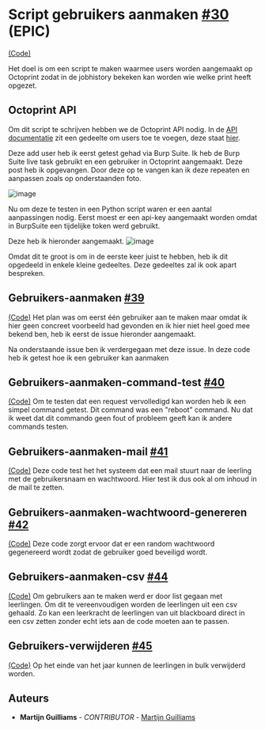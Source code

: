 # Script gebruikers aanmaken [#30](https://github.com/12003586/PEM-3D-printer/issues/30) (EPIC) 
[(Code)](https://github.com/12003586/PEM-3D-printer/blob/main/Code/Script-gebruikers/Script-gebruikers.py)

Het doel is om een script te maken waarmee users worden aangemaakt op Octoprint zodat in de jobhistory bekeken kan worden wie welke print heeft opgezet.

## Octoprint API

Om dit script te schrijven hebben we de Octoprint API nodig. In de [API documentatie](https://docs.octoprint.org/en/master/api/index.html) zit een gedeelte om users toe te voegen, deze staat [hier](https://docs.octoprint.org/en/master/api/access.html#add-a-new-user).

Deze add user heb ik eerst getest gehad via Burp Suite. Ik heb de Burp Suite live task gebruikt en een gebruiker in Octoprint aangemaakt. Deze post heb ik opgevangen. Door deze op te vangen kan ik deze repeaten en aanpassen zoals op onderstaanden foto. 

![image](https://user-images.githubusercontent.com/56915229/197717837-eae960e3-e08e-46df-a6cd-3b641e2c6455.png)

Nu om deze te testen in een Python script waren er een aantal aanpassingen nodig. Eerst moest er een api-key aangemaakt worden omdat in BurpSuite een tijdelijke token werd gebruikt.

Deze heb ik hieronder aangemaakt.
![image](https://user-images.githubusercontent.com/56915229/205618198-82cc0535-2f79-4d14-b241-895749606ce8.png)

Omdat dit te groot is om in de eerste keer juist te hebben, heb ik dit opgedeeld in enkele kleine gedeeltes. Deze gedeeltes zal ik ook apart bespreken.

## Gebruikers-aanmaken [#39](https://github.com/12003586/PEM-3D-printer/issues/39)
[(Code)](https://github.com/12003586/PEM-3D-printer/blob/main/Code/Script-gebruikers/gebruikers-aanmaken.py)
Het plan was om eerst één gebruiker aan te maken maar omdat ik hier geen concreet voorbeeld had gevonden en ik hier niet heel goed mee bekend ben, heb ik eerst de issue hieronder aangemaakt.

Na onderstaande issue ben ik verdergegaan met deze issue. In deze code heb ik getest hoe ik een gebruiker kan aanmaken

## Gebruikers-aanmaken-command-test [#40](https://github.com/12003586/PEM-3D-printer/issues/40)
[(Code)](https://github.com/12003586/PEM-3D-printer/blob/main/Code/Script-gebruikers/gebruikers-aanmaken-command-test.py)
Om te testen dat een request vervolledigd kan worden heb ik een simpel command getest. Dit command was een "reboot" command. Nu dat ik weet dat dit commando geen fout of probleem geeft kan ik andere commands testen.

## Gebruikers-aanmaken-mail [#41](https://github.com/12003586/PEM-3D-printer/issues/41)
[(Code)](https://github.com/12003586/PEM-3D-printer/blob/main/Code/Script-gebruikers/gebruikers-aanmaken-mail.py)
Deze code test het het systeem dat een mail stuurt naar de leerling met de gebruikersnaam en wachtwoord. Hier test ik dus ook al om inhoud in de mail te zetten.

## Gebruikers-aanmaken-wachtwoord-genereren [#42](https://github.com/12003586/PEM-3D-printer/issues/42)
[(Code)](https://github.com/12003586/PEM-3D-printer/blob/main/Code/Script-gebruikers/gebruikers-aanmaken-wachtwoord-genereren.py)
Deze code zorgt ervoor dat er een random wachtwoord gegenereerd wordt zodat de gebruiker goed beveiligd wordt.

## Gebruikers-aanmaken-csv [#44](https://github.com/12003586/PEM-3D-printer/issues/44)
[(Code)](https://github.com/12003586/PEM-3D-printer/blob/main/Code/Script-gebruikers/gebruikers-aanmaken-csv.py)
Om gebruikers aan te maken werd er door list gegaan met leerlingen. Om dit te vereenvoudigen worden de leerlingen uit een csv gehaald. Zo kan een leerkracht de leerlingen van uit blackboard direct in een csv zetten zonder echt iets aan de code moeten aan te passen.

## Gebruikers-verwijderen [#45](https://github.com/12003586/PEM-3D-printer/issues/45)
[(Code)](https://github.com/12003586/PEM-3D-printer/blob/main/Code/Script-gebruikers/gebruikers-verwijderen.py)
Op het einde van het jaar kunnen de leerlingen in bulk verwijderd worden.

## Auteurs
- **Martijn Guilliams** - _CONTRIBUTOR_ - [Martijn Guilliams](https://github.com/MartijnGuilliamsPXL)
